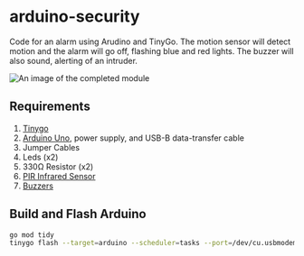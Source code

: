 # arduino-security

Code for an alarm using Arudino and TinyGo. The motion sensor will detect motion and the alarm will go off, flashing blue and red lights. The buzzer will also sound, alerting of an intruder.

![An image of the completed module](https://hjc-public.s3.amazonaws.com/arduino-security.jpeg)

## Requirements

1. <a href="https://tinygo.org/">Tinygo</a>
2. <a href="https://store.arduino.cc/products/arduino-uno-rev3">Arduino Uno</a>, power supply, and USB-B data-transfer cable
3. Jumper Cables
4. Leds (x2)
5. 330Ω Resistor (x2)
6. <a href="https://www.amazon.com/dp/B07KZW86YR">PIR Infrared Sensor</a>
7. <a href="https://www.amazon.com/dp/B07VK1GJ9X">Buzzers</a>

## Build and Flash Arduino

```bash
go mod tidy
tinygo flash --target=arduino --scheduler=tasks --port=/dev/cu.usbmodem101
```
